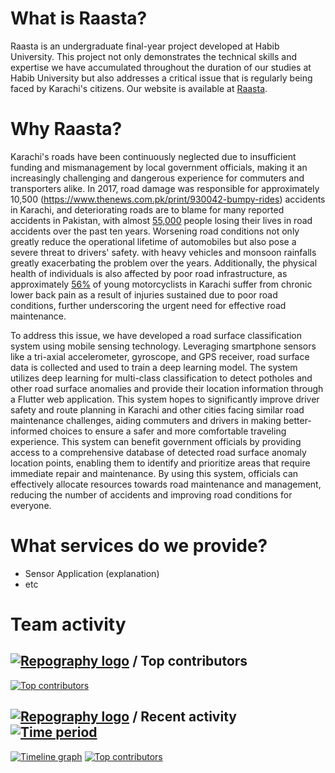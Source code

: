 # What is Raasta?

Raasta is an undergraduate final-year project developed at Habib University. This project not only demonstrates the technical skills and expertise we have accumulated throughout the duration of our studies at Habib University but also addresses a critical issue that is regularly being faced by Karachi's citizens. Our website is available at [Raasta](https://raasta-web.web.app).

# Why Raasta?

Karachi's roads have been continuously neglected due to insufficient funding and mismanagement by local government officials, making it an increasingly challenging and dangerous experience for commuters and transporters alike. In 2017, road damage was responsible for approximately 10,500 (https://www.thenews.com.pk/print/930042-bumpy-rides) accidents in Karachi, and deteriorating roads are to blame for many reported accidents in Pakistan, with almost [55,000](https://www.thenews.com.pk/print/933362-road-safety) people losing their lives in road accidents over the past ten years. Worsening road conditions not only greatly reduce the operational lifetime of automobiles but also pose a severe threat to drivers' safety. with heavy vehicles and monsoon rainfalls greatly exacerbating the problem over the years. Additionally, the physical health of individuals is also affected by poor road infrastructure, as approximately [56%](https://www.thenews.com.pk/print/977712-dilapidated-roads-of-karachi-causing-joint-issues-for-motorcyclists) of young motorcyclists in Karachi suffer from chronic lower back pain as a result of injuries sustained due to poor road conditions, further underscoring the urgent need for effective road maintenance. 

To address this issue, we have developed a road surface classification system using mobile sensing technology. Leveraging smartphone sensors like a tri-axial accelerometer, gyroscope, and GPS receiver, road surface data is collected and used to train a deep learning model. The system utilizes deep learning for multi-class classification to detect potholes and other road surface anomalies and provide their location information through a Flutter web application. This system hopes to significantly improve driver safety and route planning in Karachi and other cities facing similar road maintenance challenges, aiding commuters and drivers in making better-informed choices to ensure a safer and more comfortable traveling experience. This system can benefit government officials by providing access to a comprehensive database of detected road surface anomaly location points, enabling them to identify and prioritize areas that require immediate repair and maintenance. By using this system, officials can effectively allocate resources towards road maintenance and management, reducing the number of accidents and improving road conditions for everyone. 


# What services do we provide?

- Sensor Application (explanation)
- etc


# Team activity 

## [![Repography logo](https://images.repography.com/logo.svg)](https://repography.com) / Top contributors
[![Top contributors](https://images.repography.com/33913467/AkeelMedina22/Raasta/top-contributors/yK18Sv6uzbamK-aXULYcvMWr69C9vCqValaVMgNWBtA/JOTiRrHOifmd6AWoF6yKsXcB81oLiJ-zF2vFxH8pdUQ_table.svg)](https://github.com/AkeelMedina22/Raasta/graphs/contributors)


## [![Repography logo](https://images.repography.com/logo.svg)](https://repography.com) / Recent activity [![Time period](https://images.repography.com/33913467/AkeelMedina22/Raasta/recent-activity/yK18Sv6uzbamK-aXULYcvMWr69C9vCqValaVMgNWBtA/JOTiRrHOifmd6AWoF6yKsXcB81oLiJ-zF2vFxH8pdUQ_badge.svg)](https://repography.com)
[![Timeline graph](https://images.repography.com/33913467/AkeelMedina22/Raasta/recent-activity/yK18Sv6uzbamK-aXULYcvMWr69C9vCqValaVMgNWBtA/JOTiRrHOifmd6AWoF6yKsXcB81oLiJ-zF2vFxH8pdUQ_timeline.svg)](https://github.com/AkeelMedina22/Raasta/commits)
[![Top contributors](https://images.repography.com/33913467/AkeelMedina22/Raasta/recent-activity/yK18Sv6uzbamK-aXULYcvMWr69C9vCqValaVMgNWBtA/JOTiRrHOifmd6AWoF6yKsXcB81oLiJ-zF2vFxH8pdUQ_users.svg)](https://github.com/AkeelMedina22/Raasta/graphs/contributors)




